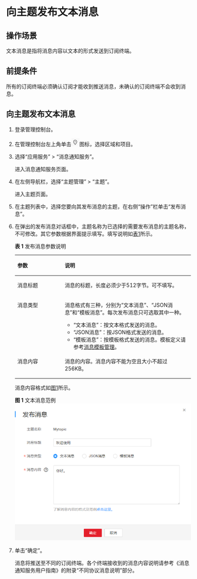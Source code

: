 # 向主题发布文本消息<a name="zh-cn_topic_0043961403"></a>

## 操作场景<a name="section3152890014563"></a>

文本消息是指将消息内容以文本的形式发送到订阅终端。

## 前提条件<a name="section30431634133546"></a>

所有的订阅终端必须确认订阅才能收到推送消息，未确认的订阅终端不会收到消息。

## 向主题发布文本消息<a name="section48379737125756"></a>

1.  登录管理控制台。
2.  在管理控制台左上角单击![](figures/icon-region.png)图标，选择区域和项目。
3.  选择“应用服务” \> “消息通知服务”。

    进入消息通知服务页面。

4.  在左侧导航栏，选择“主题管理” \> “主题”。

    进入主题页面。

5.  在主题列表中，选择您要向其发布消息的主题，在右侧“操作”栏单击“发布消息”。
6.  在弹出的发布消息对话框中，主题名称为已选择的需要发布消息的主题名称，不可修改。其它参数根据界面提示填写。填写说明如[表1](#table616755201736)所示。

    **表 1**  发布消息参数说明

    <a name="table616755201736"></a>
    <table><thead align="left"><tr id="row584325251736"><th class="cellrowborder" valign="top" width="26.88%" id="mcps1.2.3.1.1"><p id="p354141231736"><a name="p354141231736"></a><a name="p354141231736"></a><strong id="b502916561736"><a name="b502916561736"></a><a name="b502916561736"></a>参数</strong></p>
    </th>
    <th class="cellrowborder" valign="top" width="73.11999999999999%" id="mcps1.2.3.1.2"><p id="p470923481736"><a name="p470923481736"></a><a name="p470923481736"></a><strong id="b211779481736"><a name="b211779481736"></a><a name="b211779481736"></a>说明</strong></p>
    </th>
    </tr>
    </thead>
    <tbody><tr id="row24022921736"><td class="cellrowborder" valign="top" width="26.88%" headers="mcps1.2.3.1.1 "><p id="p603679291736"><a name="p603679291736"></a><a name="p603679291736"></a>消息标题</p>
    </td>
    <td class="cellrowborder" valign="top" width="73.11999999999999%" headers="mcps1.2.3.1.2 "><p id="p519144811736"><a name="p519144811736"></a><a name="p519144811736"></a>消息的标题，长度必须少于512字节。可不填写。</p>
    </td>
    </tr>
    <tr id="row645771531736"><td class="cellrowborder" valign="top" width="26.88%" headers="mcps1.2.3.1.1 "><p id="p633668671736"><a name="p633668671736"></a><a name="p633668671736"></a>消息类型</p>
    </td>
    <td class="cellrowborder" valign="top" width="73.11999999999999%" headers="mcps1.2.3.1.2 "><p id="p16675104132026"><a name="p16675104132026"></a><a name="p16675104132026"></a>消息格式有三种，分别为“文本消息”、“JSON消息”和“模板消息”。每次发布消息只可选取其中一种。</p>
    <a name="ul37120136132048"></a><a name="ul37120136132048"></a><ul id="ul37120136132048"><li>“文本消息”：按文本格式发送的消息。</li><li>“JSON消息”：按JSON格式发送的消息。</li><li>“模板消息”：按模板格式发送的消息。模板定义请参考<a href="消息模板管理.md">消息模板管理</a>。</li></ul>
    </td>
    </tr>
    <tr id="row45964848125529"><td class="cellrowborder" valign="top" width="26.88%" headers="mcps1.2.3.1.1 "><p id="p5280417412564"><a name="p5280417412564"></a><a name="p5280417412564"></a>消息内容</p>
    </td>
    <td class="cellrowborder" valign="top" width="73.11999999999999%" headers="mcps1.2.3.1.2 "><p id="p55246607125529"><a name="p55246607125529"></a><a name="p55246607125529"></a>消息的内容。消息内容不能为空且大小不超过256KB。</p>
    </td>
    </tr>
    </tbody>
    </table>

    消息内容格式如[图1](#fig3951246417347)所示。

    **图 1**  文本消息范例<a name="fig3951246417347"></a>  
    ![](figures/文本消息范例.png "文本消息范例")

7.  单击“确定”。

    消息将推送至不同的订阅终端。各个终端接收到的消息内容说明请参考《消息通知服务用户指南》的附录“不同协议消息说明”部分。


